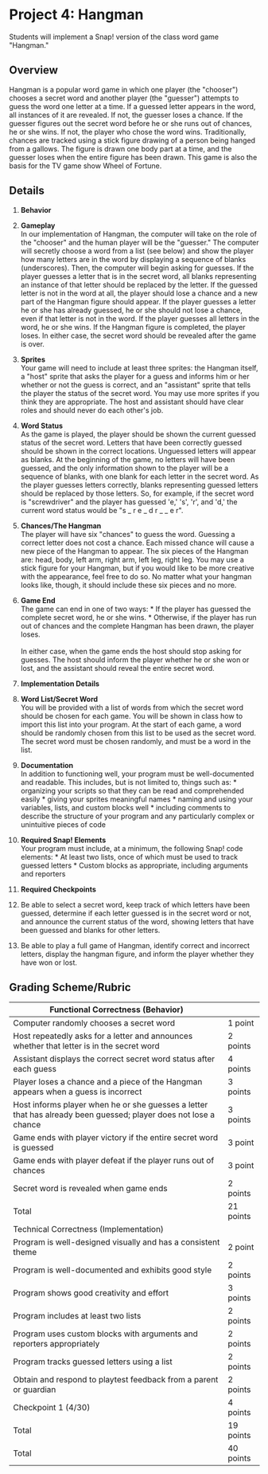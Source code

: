 # Project 4: Hangman

Students will implement a Snap! version of the class word game "Hangman."

## Overview

Hangman is a popular word game in which one player (the "chooser") chooses a secret word and another player (the "guesser") attempts to guess the word one letter at a time.  If a guessed letter appears in the word, all instances of it are revealed.  If not, the guesser loses a chance.  If the guesser figures out the secret word before he or she runs out of chances, he or she wins.  If not, the player who chose the word wins.  Traditionally, chances are tracked using a stick figure drawing of a person being hanged from a gallows.  The figure is drawn one body part at a time, and the guesser loses when the entire figure has been drawn. This game is also the basis for the TV game show Wheel of Fortune.

## Details

1. **Behavior**
  1. **Gameplay** <br/>
In our implementation of Hangman, the computer will take on the role of the "chooser" and the human player will be the "guesser."  The computer will secretly choose a word from a list (see below) and show the player how many letters are in the word by displaying a sequence of blanks (underscores).  Then, the computer will begin asking for guesses.  If the player guesses a letter that is in the secret word, all blanks representing an instance of that letter should be replaced by the letter.  If the guessed letter is not in the word at all, the player should lose a chance and a new part of the Hangman figure should appear.  If the player guesses a letter he or she has already guessed, he or she should not lose a chance, even if that letter is not in the word.  If the player guesses all letters in the word, he or she wins.  If the Hangman figure is completed, the player loses.  In either case, the secret word should be revealed after the game is over.

  1. **Sprites** <br/>
Your game will need to include at least three sprites: the Hangman itself, a "host" sprite that asks the player for a guess and informs him or her whether or not the guess is correct, and an "assistant" sprite that tells the player the status of the secret word.  You may use more sprites if you think they are appropriate. The host and assistant should have clear roles and should never do each other's job.

  1. **Word Status** <br/>
As the game is played, the player should be shown the current guessed status of the secret word.  Letters that have been correctly guessed should be shown in the correct locations.  Unguessed letters will appear as blanks.  At the beginning of the game, no letters will have been guessed, and the only information shown to the player will be a sequence of blanks, with one blank for each letter in the secret word.  As the player guesses letters correctly, blanks representing guessed letters should be replaced by those letters.  So, for example, if the secret word is "screwdriver" and the player has guessed 'e,' 's', 'r', and 'd,' the current word status would be "s _ r e _ d r _ _ e r".

  1. **Chances/The Hangman** <br/>
The player will have six "chances" to guess the word.  Guessing a correct letter does not cost a chance.  Each missed chance will cause a new piece of the Hangman to appear.  The six pieces of the Hangman are: head, body, left arm, right arm, left leg, right leg.  You may use a stick figure for your Hangman, but if you would like to be more creative with the appearance, feel free to do so.  No matter what your hangman looks like, though, it should include these six pieces and no more.

  1. **Game End** <br/>
The game can end in one of two ways:
    * If the player has guessed the complete secret word, he or she wins.
    * Otherwise, if the player has run out of chances and the complete Hangman has been drawn, the player loses.<br/>
    <br/>
In either case, when the game ends the host should stop asking for guesses.  The host should inform the player whether he or she won or lost, and the assistant should reveal the entire secret word.

1. **Implementation Details**
  1. **Word List/Secret Word** <br/>
You will be provided with a list of words from which the secret word should be chosen for each game.  You will be shown in class how to import this list into your program. At the start of each game, a word should be randomly chosen from this list to be used as the secret word.  The secret word must be chosen randomly, and must be a word in the list.

  1. **Documentation** <br/>
In addition to functioning well, your program must be well-documented and readable.  This includes, but is not limited to, things such as:
    * organizing your scripts so that they can be read and comprehended easily
    * giving  your sprites meaningful names
    * naming and using your variables, lists, and custom blocks well
    * including comments to describe the structure of your program and any particularly complex or unintuitive pieces of code
  1. **Required Snap! Elements** <br/>
Your program must include, at a minimum, the following Snap! code elements:
    * At least two lists, once of which must be used to track guessed letters
    * Custom blocks as appropriate, including arguments and reporters

1. **Required Checkpoints**
  1. Be able to select a secret word, keep track of which letters have been guessed, determine if each letter guessed is in the secret word or not, and announce the current status of the word, showing letters that have been guessed and blanks for other letters.

  1. Be able to play a full game of Hangman, identify correct and incorrect letters, display the hangman figure, and inform the player whether they have won or lost.

## Grading Scheme/Rubric

|Functional Correctness (Behavior) | |
| -- | --|
|Computer randomly chooses a secret word | 1 point|
|Host repeatedly asks for a letter and announces whether that letter is in the secret word | 2 points|
|Assistant displays the correct secret word status after each guess | 4 points|
|Player loses a chance and a piece of the Hangman appears when a guess is incorrect | 3 points|
|Host informs player when he or she guesses a letter that has already been guessed; player does not lose a chance | 3 points|
|Game ends with player victory if the entire secret word is guessed | 3 point|
|Game ends with player defeat if the player runs out of chances | 3 point|
|Secret word is revealed when game ends | 2 points|
|Total | 21  points|
|Technical Correctness (Implementation) | |
|Program is well-designed visually and has a consistent theme | 2 point|
|Program is well-documented and exhibits good style | 2 points|
|Program shows good creativity and effort | 3 points|
|Program includes at least two lists | 2 points|
|Program uses custom blocks with arguments and reporters appropriately | 2 points|
|Program tracks guessed letters using a list | 2 points|
|Obtain and respond to playtest feedback from a parent or guardian | 2 points|
|Checkpoint 1 (4/30) | 4 points|
|Total | 19 points|
|Total | 40 points|

